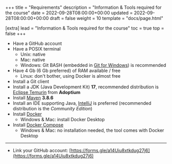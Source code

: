 +++
title = "Requirements"
description = "Information & Tools required for the course"
date = 2022-09-28T08:00:00+00:00
updated = 2022-09-28T08:00:00+00:00
draft = false
weight = 10
template = "docs/page.html"

[extra]
lead = "Information & Tools required for the course"
toc = true
top = false
+++

* Have a GitHub account
* Have a POSIX terminal
  * Unix: native
  * Mac: native
  * Windows: Git BASH (embedded in [Git for Windows](https://gitforwindows.org/)) is recommended
* Have 4 Gb (6 Gb preferred) of RAM available / free
  * Linux: don't bother, using Docker is almost free
* Install a Git client
* Install a JDK (Java Development Kit) **17**, recommended distribution is [Eclipse Temurin](https://adoptium.net/temurin/releases) from **Adoptium**
* Install [Maven](https://maven.apache.org/download.cgi) **3.8.6**
* Install an IDE supporting Java, [IntelliJ](https://www.jetbrains.com/fr-fr/idea/download/) is preferred (recommended distribution is the _Community Edition_)
* Install [Docker](https://docs.docker.com/engine/install/ubuntu/)
  * Windows & Mac: install Docker Desktop 
* Install [Docker Compose](https://docs.docker.com/compose/install/linux/#install-the-plugin-manually)
  * Windows & Mac: no installation needed, the tool comes with Docker Desktop  
---

* Link your GitHub account: [https://forms.gle/a14Uiu8xtkdug27j6](https://forms.gle/a14Uiu8xtkdug27j6)
